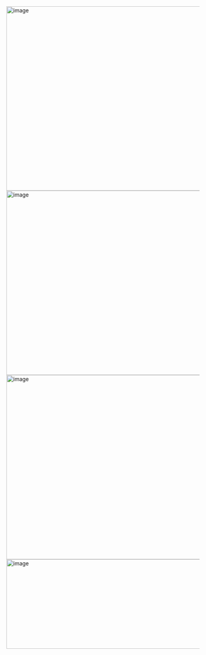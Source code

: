<img width="640" height="480" alt="image" src="https://github.com/user-attachments/assets/49e7da3c-eb21-45e5-9abd-bb46da9789fe" />

<img width="640" height="480" alt="image" src="https://github.com/user-attachments/assets/3d1117f8-8079-484c-93b6-85462449dc40" />

<img width="640" height="480" alt="image" src="https://github.com/user-attachments/assets/71412e9d-a136-4978-9a01-8e7fcea27798" />

<img width="1252" height="233" alt="image" src="https://github.com/user-attachments/assets/d2fe484a-c540-4cbf-940c-60720056f92b" />



